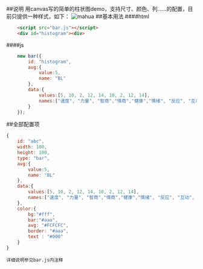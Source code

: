 ##说明
用canvas写的简单的柱状图demo，支持尺寸、颜色、列……的配置，目前只提供一种样式，如下：
![mahua](http://note.youdao.com/yws/public/resource/008f8407a1dffab4cff6ebfd2a9af920/xmlnote/DDE59EBD11E54A1283AC81369063C0F4/29948)
##基本用法
####html
```html
    <script src="bar.js"></script>
    <div id="histogram"><div>
```
####js
```javascript
    new bar({
        id: "histogram",
        avg:{
            value:5,
            name: "BL"
        },
        data:{
            values:[5, 10, 2, 12, 14, 10, 2, 12, 14],
            names:["速度", "力量", "智商","情商","健康","情绪", "反应", "互动", "好奇"]
        }
    });
```
##全部配置项
```javascript
{
    id: "abc",
    width: 100,
    height: 100,
    type: "bar",
    avg:{
        value:5,
        name: "BL"
    },
    data:{
        values:[5, 10, 2, 12, 14, 10, 2, 12, 14],
        names:["速度", "力量", "智商","情商","健康","情绪", "反应", "互动", "好奇"]
    },
    color:{
        bg:"#fff",
        bar:"#aaa",
        avg: "#FCFCFC",
        border: "#aaa",
        text : "#000"
    }
}
```
`详细说明参见bar.js内注释`